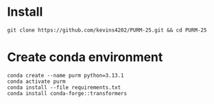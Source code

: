 # Install
`git clone https://github.com/kevins4202/PURM-25.git && cd PURM-25`

# Create conda environment
```
conda create --name purm python=3.13.1
conda activate purm
conda install --file requirements.txt
conda install conda-forge::transformers
```
